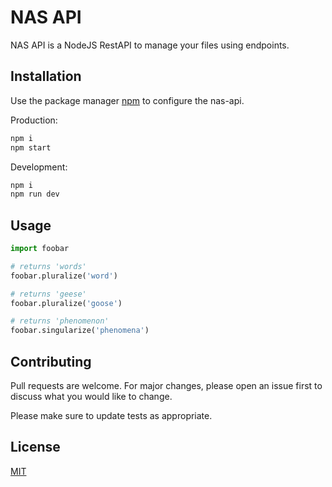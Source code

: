 # NAS API

NAS API is a NodeJS RestAPI to manage your files using endpoints.

## Installation

Use the package manager [npm](https://www.npmjs.com/) to configure the nas-api.

Production:
```bash
npm i
npm start
```

Development:
```bash
npm i
npm run dev
```

## Usage

```python
import foobar

# returns 'words'
foobar.pluralize('word')

# returns 'geese'
foobar.pluralize('goose')

# returns 'phenomenon'
foobar.singularize('phenomena')
```

## Contributing

Pull requests are welcome. For major changes, please open an issue first
to discuss what you would like to change.

Please make sure to update tests as appropriate.

## License

[MIT](https://choosealicense.com/licenses/mit/)